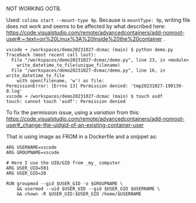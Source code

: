 NOT WORKING OOTB.

Used: `colima start --mount-type 9p`.
Because is `mountType: 9p`, writing file does not work and seems to be affected by what described here: https://code.visualstudio.com/remote/advancedcontainers/add-nonroot-user#:~:text=on%20Linux%3A%20Inside%20the%20container .

```
vscode ➜ /workspaces/demo20231027-dcmac (main) $ python demo.py 
Traceback (most recent call last):
  File "/workspaces/demo20231027-dcmac/demo.py", line 23, in <module>
    write_datetime_to_file(unique_filename)
  File "/workspaces/demo20231027-dcmac/demo.py", line 16, in write_datetime_to_file
    with open(filename, 'w') as file:
PermissionError: [Errno 13] Permission denied: 'tmp20231027-190139-0.log'
vscode ➜ /workspaces/demo20231027-dcmac (main) $ touch asdf
touch: cannot touch 'asdf': Permission denied
```

To fix the permission issue, 
using a _variation_ from this: https://code.visualstudio.com/remote/advancedcontainers/add-nonroot-user#_change-the-uidgid-of-an-existing-container-user

That is using image as FROM in a Dockerfile and a snippet as:

```
ARG USERNAME=vscode
ARG GROUPNAME=vscode

# Here I use the UID/GID from _my_ computer
ARG USER_UID=501
ARG USER_GID=20

RUN groupmod --gid $USER_GID -o $GROUPNAME \
    && usermod --uid $USER_UID --gid $USER_GID $USERNAME \
    && chown -R $USER_UID:$USER_GID /home/$USERNAME
```